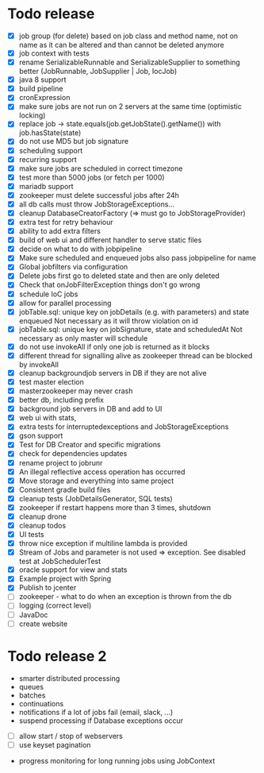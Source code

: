 # Todo release
- [x] job group (for delete) based on job class and method name, not on name as it can be altered and than cannot be deleted anymore
- [x] job context with tests
- [x] rename SerializableRunnable and SerializableSupplier to something better (JobRunnable, JobSupplier | Job, IocJob)
- [x] java 8 support
- [x] build pipeline
- [x] cronExpression
- [x] make sure jobs are not run on 2 servers at the same time (optimistic locking)
- [x] replace job -> state.equals(job.getJobState().getName()) with job.hasState(state)
- [x] do not use MD5 but job signature
- [x] scheduling support
- [x] recurring support
- [x] make sure jobs are scheduled in correct timezone
- [x] test more than 5000 jobs (or fetch per 1000)
- [x] mariadb support
- [x] zookeeper must delete successful jobs after 24h
- [x] all db calls must throw JobStorageExceptions...
- [x] cleanup DatabaseCreatorFactory (=> must go to JobStorageProvider)
- [x] extra test for retry behaviour
- [x] ability to add extra filters
- [x] build of web ui and different handler to serve static files
- [x] decide on what to do with jobpipeline
- [x] Make sure scheduled and enqueued jobs also pass jobpipeline for name
- [x] Global jobfilters via configuration
- [x] Delete jobs first go to deleted state and then are only deleted
- [x] Check that onJobFilterException things don't go wrong
- [x] schedule IoC jobs
- [x] allow for parallel processing
- [x] jobTable.sql: unique key on jobDetails (e.g. with parameters) and state enqueued
      Not necessary as it will throw violation on id
- [x] jobTable.sql: unique key on jobSignature, state and scheduledAt
      Not necessary as only master will schedule
- [x] do not use invokeAll if only one job is returned as it blocks
- [x] different thread for signalling alive as zookeeper thread can be blocked by invokeAll
- [x] cleanup backgroundjob servers in DB if they are not alive
- [x] test master election
- [x] masterzookeeper may never crash
- [x] better db, including prefix
- [x] background job servers in DB and add to UI
- [x] web ui with stats,
- [x] extra tests for interruptedexceptions and JobStorageExceptions
- [x] gson support
- [x] Test for DB Creator and specific migrations
- [x] check for dependencies updates
- [x] rename project to jobrunr
- [x] An illegal reflective access operation has occurred
- [x] Move storage and everything into same project
- [x] Consistent gradle build files
- [x] cleanup tests (JobDetailsGenerator, SQL tests)
- [x] zookeeper if restart happens more than 3 times, shutdown
- [x] cleanup drone
- [x] cleanup todos
- [x] UI tests
- [x] throw nice exception if multiline lambda is provided
- [x] Stream of Jobs and parameter is not used => exception. See disabled test at JobSchedulerTest
- [x] oracle support for view and stats
- [x] Example project with Spring
- [x] Publish to jcenter
- [ ] zookeeper - what to do when an exception is thrown from the db
- [ ] logging (correct level)
- [ ] JavaDoc
- [ ] create website

# Todo release 2
- smarter distributed processing
- queues
- batches
- continuations
- notifications if a lot of jobs fail (email, slack, ...)
- suspend processing if Database exceptions occur
- [ ] allow start / stop of webservers
- [ ] use keyset pagination
- progress monitoring for long running jobs using JobContext